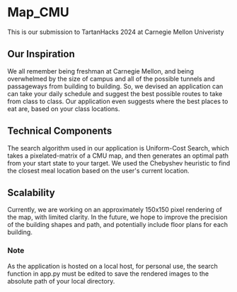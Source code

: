 # Map_CMU
This is our submission to TartanHacks 2024 at Carnegie Mellon Univeristy

## Our Inspiration
We all remember being freshman at Carnegie Mellon, and being overwhelmed by the size of campus and all of the possible tunnels and passageways from building to building. So, we devised an application can can take your daily schedule and suggest the best possible routes to take from class to class. Our application even suggests where the best places to eat are, based on your class locations. 

## Technical Components
The search algorithm used in our application is Uniform-Cost Search, which takes a pixelated-matrix of a CMU map, and then generates an optimal path from your start state to your target. We used the Chebyshev heuristic to find the closest meal location based on the user's current location. 

## Scalability
Currently, we are working on an approximately 150x150 pixel rendering of the map, with limited clarity. In the future, we hope to improve the precision of the building shapes and path, and potentially include floor plans for each building. 

### Note
As the application is hosted on a local host, for personal use, the search function in app.py must be edited to save the rendered images to the absolute path of your local directory. 
